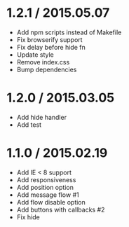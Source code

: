 # 1.2.1 / 2015.05.07

  * Add npm scripts instead of Makefile
  * Fix browserify support
  * Fix delay before hide fn
  * Update style
  * Remove index.css
  * Bump dependencies

# 1.2.0 / 2015.03.05

  * Add hide handler
  * Add test

# 1.1.0 / 2015.02.19

  * Add IE < 8 support
  * Add responsiveness
  * Add position option
  * Add message flow #1
  * Add flow disable option
  * Add buttons with callbacks #2
  * Fix hide
